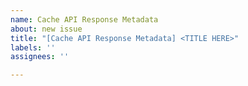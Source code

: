 ```yaml
---
name: Cache API Response Metadata
about: new issue
title: "[Cache API Response Metadata] <TITLE HERE>"
labels: ''
assignees: ''

---
```



